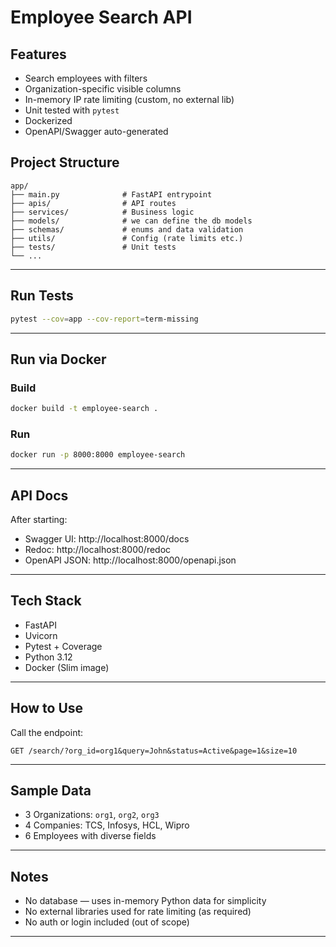 # Employee Search API

## Features
- Search employees with filters
- Organization-specific visible columns
- In-memory IP rate limiting (custom, no external lib)
- Unit tested with `pytest`
- Dockerized
- OpenAPI/Swagger auto-generated


## Project Structure
```
app/
├── main.py              # FastAPI entrypoint
├── apis/                # API routes
├── services/            # Business logic
├── models/              # we can define the db models
├── schemas/             # enums and data validation
├── utils/               # Config (rate limits etc.)
├── tests/               # Unit tests
└── ...

```
---
##  Run Tests
```bash
pytest --cov=app --cov-report=term-missing
```
---
## Run via Docker
### Build
```bash
docker build -t employee-search .
```
### Run
```bash
docker run -p 8000:8000 employee-search
```

---

## API Docs
After starting:
- Swagger UI: http://localhost:8000/docs
- Redoc: http://localhost:8000/redoc
- OpenAPI JSON: http://localhost:8000/openapi.json

---

## Tech Stack
- FastAPI
- Uvicorn
- Pytest + Coverage
- Python 3.12
- Docker (Slim image)

---

## How to Use
Call the endpoint:
```
GET /search/?org_id=org1&query=John&status=Active&page=1&size=10
```

---

## Sample Data
- 3 Organizations: `org1`, `org2`, `org3`
- 4 Companies: TCS, Infosys, HCL, Wipro
- 6 Employees with diverse fields

---

## Notes
- No database — uses in-memory Python data for simplicity
- No external libraries used for rate limiting (as required)
- No auth or login included (out of scope)

---